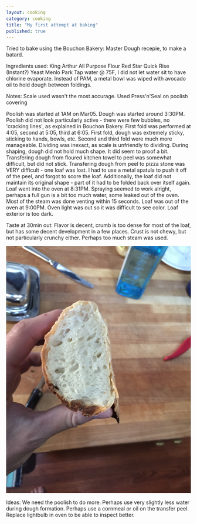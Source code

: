 ```yaml
---
layout: cooking
category: cooking
title: "My first attempt at baking"
published: true
---
```


Tried to bake using the Bouchon Bakery: Master Dough recepie, to make a batard.

Ingredients used:
King Arthur All Purpose Flour
Red Star Quick Rise (Instant?) Yeast
Menlo Park Tap water @ 75F, I did not let water sit to have chlorine evaporate.
Instead of PAM, a metal bowl was wiped with avocado oil to hold dough between foldings.

Notes:
Scale used wasn't the most accurage. Used Press'n'Seal on poolish covering

Poolish was started at 1AM on Mar05.
Dough was started around 3:30PM. Poolish did not look particularly active - there were few bubbles, no 'cracking lines', as explained in Bouchon Bakery.
First fold was performed at 4:05, second at 5:05, third at 6:05. First fold, dough was extremely sticky, sticking to hands, bowls, etc. Second and third fold were much more manageable.
Dividing was inexact, as scale is unfriendly to dividing. During shaping, dough did not hold much shape. It did seem to proof a bit.
Transfering dough from floured kitchen towel to peel was somewhat difficult, but did not stick.
Transfering dough from peel to pizza stone was VERY difficult - one loaf was lost. I had to use a metal spatula to push it off of the peel, and forgot to score the loaf. Additionally, the loaf did not maintain its original shape - part of it had to be folded back over itself again.
Loaf went into the oven at 8:31PM. Spraying seemed to work alright, perhaps a full gun is a bit too much water, some leaked out of the oven. Most of the steam was done venting within 15 seconds.
Loaf was out of the oven at 9:00PM. Oven light was out so it was difficult to see color. Loaf exterior is too dark.

Taste at 30min out: Flavor is decent, crumb is too dense for most of the loaf, but has some decent development in a few places.
Crust is not chewy, but not particularly crunchy either. Perhaps too much steam was used.

![Crust/Crumb of my first loaf ever](/media/images/breads/2015-03-05/IMG_0109.jpg)

Ideas: We need the poolish to do more. Perhaps use very slightly less water during dough formation. Perhaps use a cornmeal or oil on the transfer peel. Replace lightbulb in oven to be able to inspect better.
